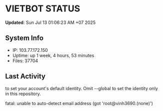 # VIETBOT STATUS
**Updated**: Sun Jul 13 01:06:23 AM +07 2025

## System Info
- IP: 103.77.172.150
- Uptime: up 1 week, 4 hours, 53 minutes
- Files: 37704

## Last Activity

to set your account's default identity.
Omit --global to set the identity only in this repository.

fatal: unable to auto-detect email address (got 'root@vinh3690.(none)')
